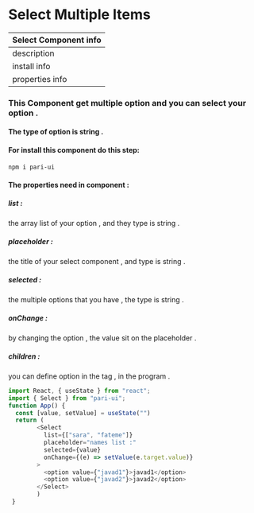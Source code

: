 # Select Multiple Items



| Select Component info |
| --------------------- |
| description           |
| install info          |
| properties info       |

### This Component get multiple option and you can select your option .

#### The type of option is string .

#### For install this component do this step:

 ```bash
 npm i pari-ui
 ```

#### The properties need in component :

##### list : 

the  array list of  your option , and they type is string .

##### placeholder :

the title of your select component , and type is string .

##### selected :

the multiple options that you have , the type is string .

##### onChange :

by changing the option , the value sit on the placeholder .

##### children :

you can define option in the tag , in the program .



```javascript
import React, { useState } from "react";
import { Select } from "pari-ui";
function App() {
  const [value, setValue] = useState("")
  return (
        <Select
          list={["sara", "fateme"]}
          placeholder="names list :"
          selected={value}
          onChange={(e) => setValue(e.target.value)}
        >
          <option value={"javad1"}>javad1</option>
          <option value={"javad2"}>javad2</option>
        </Select>
        )
 }
```

